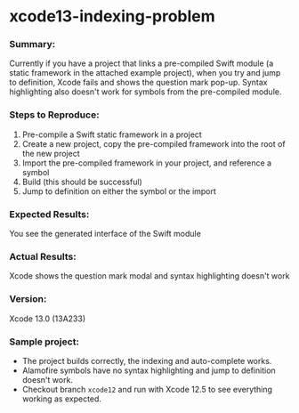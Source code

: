 # xcode13-indexing-problem

### Summary:
Currently if you have a project that links a pre-compiled Swift module (a static framework in the attached example project), when you try and jump to definition, Xcode fails and shows the question mark pop-up. Syntax highlighting also doesn't work for symbols from the pre-compiled module.

### Steps to Reproduce:
1. Pre-compile a Swift static framework in a project
2. Create a new project, copy the pre-compiled framework into the root of the new project
3. Import the pre-compiled framework in your project, and reference a symbol
4. Build (this should be successful)
5. Jump to definition on either the symbol or the import

### Expected Results:
You see the generated interface of the Swift module

### Actual Results:
Xcode shows the question mark modal and syntax highlighting doesn't work

### Version:
Xcode 13.0 (13A233)

### Sample project:
- The project builds correctly, the indexing and auto-complete works.
- Alamofire symbols have no syntax highlighting and jump to definition doesn't work.
- Checkout branch `xcode12` and run with Xcode 12.5 to see everything working as expected.
